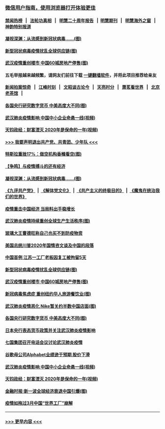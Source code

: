 ### [微信用户指南，使用浏览器打开体验更佳](https://github.com/gfw-breaker/banned-news1/blob/master/indexes/wechat-guide.md?t=0)
#### [禁闻热榜](热点新闻.md?t=0)  &nbsp;&nbsp;|&nbsp;&nbsp; [法轮功真相](https://github.com/gfw-breaker/truth/blob/master/README.md?t=0) &nbsp;&nbsp;|&nbsp;&nbsp; [明慧二十周年报告](https://github.com/gfw-breaker/mh-reports/blob/master/README.md?t=0) &nbsp;&nbsp;|&nbsp;&nbsp;[明慧期刊](https://github.com/gfw-breaker/mh-qikan) &nbsp;&nbsp;|&nbsp;&nbsp; [明慧海外之窗](https://github.com/gfw-breaker/mh-news/blob/master/README.md?t=0) &nbsp;&nbsp;|&nbsp;&nbsp; [神韵特别报道](https://github.com/gfw-breaker/mh-news/blob/master/shenyun.md?t=0)
#### [凝视深渊：从流感到新冠状病毒……(图)](../pages/p5/922094.md?t=02061455) 
#### [新型冠状病毒疫情扰乱全球供应链(图)](../pages/p5/922038.md?t=02061455) 
#### [武汉疫情重创楼市 中国60城房地产停售(图)](../pages/p5/922014.md?t=02061455) 
#### 五毛举报越来越频繁，请网友们前往下载 [一键翻墙软件](https://github.com/gfw-breaker/ssr-accounts)，并将此项目推荐给亲友
#### [新闻拍案惊奇](https://github.com/gfw-breaker/banned-news1/blob/master/pages/link4.md) &nbsp;&nbsp;|&nbsp;&nbsp; [江峰时刻](https://github.com/gfw-breaker/banned-news1/blob/master/pages/link4.md) &nbsp;&nbsp;|&nbsp;&nbsp; [文昭谈古论今](https://github.com/gfw-breaker/banned-news1/blob/master/pages/link4.md) &nbsp;&nbsp;|&nbsp;&nbsp; [天亮时分](https://github.com/gfw-breaker/banned-news1/blob/master/pages/link4.md) &nbsp;&nbsp;|&nbsp;&nbsp; [萧茗看世界](https://github.com/gfw-breaker/banned-news1/blob/master/pages/link4.md) &nbsp;&nbsp;|&nbsp;&nbsp; [北京老茶馆](https://github.com/gfw-breaker/banned-news1/blob/master/pages/link4.md) &nbsp;&nbsp;|&nbsp;&nbsp; 
#### [各国央行研究数字货币 中美态度大不同(图)](../pages/p5/921919.md?t=02061455) 
#### [武汉肺炎疫情影响 中国中小企业命悬一线(视频)](../pages/p5/921909.md?t=02061455) 
#### [天钧政经：财富湮灭 2020年是保命的一年(视频)](../pages/p5/921904.md?t=02061455) 
#### [>>> 我要声明退出共产党、共青团、少年队 <<<](https://github.com/begood0513/goodnews/blob/master/quit/letter.md) 
#### [特斯拉重挫17%：做空机构香橼看空(图)](../pages/p5/922105.md?t=02061455) 
#### [【争鸣】与疫情搏斗的还有经济](../pages/p5/922098.md?t=02061455) 
#### [凝视深渊：从流感到新冠状病毒……(图)](../pages/p5/922094.md?t=02061455) 
#### [《九评共产党》](https://github.com/begood0513/9ping.md/blob/master/README.md) &nbsp;|&nbsp; [《解体党文化》](../../../../jtdwh.md/blob/master/README.md)  &nbsp;|&nbsp; [《共产主义的终极目的》](../../../../gczydzjmd.md/blob/master/README.md) &nbsp;|&nbsp; [《魔鬼在统治我们的世界》](../../../../mgztzwmdsj.md/blob/master/README.md) 
#### [疫情重击中国经济 当局料出手稳增长](../pages/p5/922093.md?t=02061455) 
#### [武汉肺炎疫情持续重创全球生产生活秩序(图)](../pages/p5/922092.md?t=02061455) 
#### [玻璃大王曹德旺称自己也买不到防疫物资](../pages/p5/922083.md?t=02061455) 
#### [美国总统川普2020年国情咨文谈及中国的段落](../pages/p5/922082.md?t=02061455) 
#### [中国首例 江苏一工厂老板因复工被拘留5天](../pages/p5/922081.md?t=02061455) 
#### [新型冠状病毒疫情扰乱全球供应链(图)](../pages/p5/922038.md?t=02061455) 
#### [武汉疫情重创楼市 中国60城房地产停售(图)](../pages/p5/922014.md?t=02061455) 
#### [新冠病毒焦虑症 重创纽约华人旅游餐饮业(图)](../pages/p5/921963.md?t=02061455) 
#### [武汉肺炎疫情恶化 Nike暂关约半数中国店面(图)](../pages/p5/921960.md?t=02061455) 
#### [各国央行研究数字货币 中美态度大不同(图)](../pages/p5/921919.md?t=02061455) 
#### [日本央行表态货币政策并关注武汉肺炎疫情影响](../pages/p5/921939.md?t=02061455) 
#### [七国集团召开电话会议讨论武汉肺炎疫情](../pages/p5/921938.md?t=02061455) 
#### [谷歌母公司Alphabet业绩逊于预期 股价下滑](../pages/p5/921929.md?t=02061455) 
#### [武汉肺炎疫情影响 中国中小企业命悬一线(视频)](../pages/p5/921909.md?t=02061455) 
#### [天钧政经：财富湮灭 2020年是保命的一年(视频)](../pages/p5/921904.md?t=02061455) 
#### [金融时报∶新一波全球经济衰退中国引爆(图)](../pages/p5/921854.md?t=02061455) 
#### [疫情如拖过3月中国“世界工厂”崩解](../pages/p5/921850.md?t=02061455) 

----
#### [ >>> 更早内容 <<< ](../indexes/p5-earlier.md)
